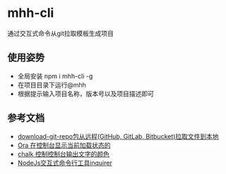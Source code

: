 # mhh-cli
通过交互式命令从git拉取模板生成项目

## 使用姿势
- 全局安装 npm i mhh-cli -g
- 在项目目录下运行@mhh
- 根据提示输入项目名称，版本号以及项目描述即可

## 参考文档

- [download-git-repo包从远程(GitHub, GitLab, Bitbucket)拉取文件到本地](https://www.npmjs.com/package/download-git-repo)
- [Ora 在控制台显示当前加载状态的](https://github.com/sindresorhus/ora)
- [chalk 控制控制台输出文字的颜色](https://github.com/chalk/chalk)
- [NodeJs交互式命令行工具inquirer](https://www.npmjs.com/package/inquirer)